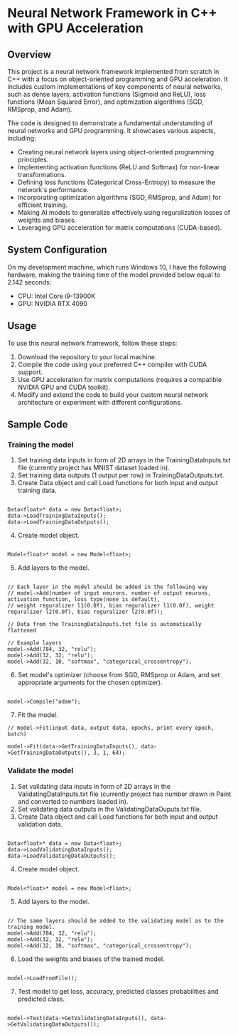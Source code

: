 # Neural Network Framework in C++ with GPU Acceleration

## Overview

This project is a neural network framework implemented from scratch in C++ with a focus on object-oriented programming and GPU acceleration. It includes custom implementations of key components of neural networks, such as dense layers, activation functions (Sigmoid and ReLU), loss functions (Mean Squared Error), and optimization algorithms (SGD, RMSprop, and Adam).

The code is designed to demonstrate a fundamental understanding of neural networks and GPU programming. It showcases various aspects, including:

- Creating neural network layers using object-oriented programming principles.
- Implementing activation functions (ReLU and Softmax) for non-linear transformations.
- Defining loss functions (Categorical Cross-Entropy) to measure the network's performance.
- Incorporating optimization algorithms (SGD, RMSprop, and Adam) for efficient training.
- Making AI models to generalize effectively using reguralization losses of weights and biases.
- Leveraging GPU acceleration for matrix computations (CUDA-based).

## System Configuration

On my development machine, which runs Windows 10, I have the following hardware, making the training time of the model provided below equal to 2.142 seconds:

- CPU: Intel Core i9-13900K
- GPU: NVIDIA RTX 4090

## Usage

To use this neural network framework, follow these steps:

1. Download the repository to your local machine.
2. Compile the code using your preferred C++ compiler with CUDA support.
3. Use GPU acceleration for matrix computations (requires a compatible NVIDIA GPU and CUDA toolkit).
4. Modify and extend the code to build your custom neural network architecture or experiment with different configurations.

## Sample Code

### Training the model

1. Set training data inputs in form of 2D arrays in the TrainingDataInputs.txt file (currently project has MNIST dataset loaded in).
2. Set training data outputs (1 output per row) in TrainingDataOutputs.txt.
3. Create Data object and call Load functions for both input and output training data.

```cuda

Data<float>* data = new Data<float>;
data->LoadTrainingDataInputs();
data->LoadTrainingDataOutputs();

```

4. Create model object.

```cuda

Model<float>* model = new Model<float>;

```

5. Add layers to the model.

```cuda

// Each layer in the model should be added in the following way
// model->Add(number of input neurons, number of output neurons, activation function, loss type(none is default),
// weight reguralizer l1(0.0f), bias reguralizer l1(0.0f), weight reguralizer l2(0.0f), bias reguralizer l2(0.0f));

// Data from the TrainingDataInputs.txt file is automatically flattened

// Example layers
model->Add(784, 32, "relu");
model->Add(32, 32, "relu");
model->Add(32, 10, "softmax", "categorical_crossentropy");

```

6. Set model's optimizer (choose from SGD, RMSprop or Adam, and set appropriate arguments for the chosen optimizer).

```cuda

model->Compile("adam");

```

7. Fit the model.

```cuda
// model->Fit(input data, output data, epochs, print every epoch, batch)

model->Fit(data->GetTrainingDataInputs(), data->GetTrainingDataOutputs(), 3, 1, 64);

```

### Validate the model

1. Set validating data inputs in form of 2D arrays in the ValidatingDataInputs.txt file (currently project has number drawn in Paint and converted to numbers loaded in).
2. Set validating data outputs in the ValidatingDataOuputs.txt file.
3. Create Data object and call Load functions for both input and output validation data.

```cuda

Data<float>* data = new Data<float>;
data->LoadValidatingDataInputs();
data->LoadValidatingDataOutputs();

```

4. Create model object.

```cuda

Model<float>* model = new Model<float>;

```

5. Add layers to the model.

```cuda

// The same layers should be added to the validating model as to the training model.
model->Add(784, 32, "relu");
model->Add(32, 32, "relu");
model->Add(32, 10, "softmax", "categorical_crossentropy");

```

6. Load the weights and biases of the trained model.

```cuda

model->LoadFromFile();

```

7. Test model to get loss, accuracy, predicted classes probabilities and predicted class.

```cuda

model->Test(data->GetValidatingDataInputs(), data->GetValidatingDataOutputs());

```
